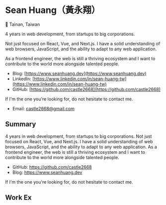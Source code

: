 # Sean Huang（黃永翔）

🏡 Tainan, Taiwan

4 years in web development, from startups to big corporations.

Not just focused on React, Vue, and Next.js. I have a solid understanding of web browsers, JavaScript, and the ability to adapt to any web application.

As a frontend engineer, the web is still a thriving ecosystem and I want to contribute to the world more alongside talented people.

- Blog: [https://www.seanhuang.dev](https://www.seanhuang.dev)
- LinkedIn: [https://www.linkedin.com/in/sean-huang-tw](https://www.linkedin.com/in/sean-huang-tw)
- GitHub: [https://github.com/castle2668](https://github.com/castle2668)

If I'm the one you're looking for, do not hesitate to contact me.

- Email: castle2668@gmail.com

## Summary

4 years in web development, from startups to big corporations.
Not just focused on React, Vue, and Next.js. I have a solid understanding of web browsers, JavaScript, and the ability to adapt to any web application.
As a frontend engineer, the web is still a thriving ecosystem and I want to contribute to the world more alongside talented people.

- GitHub: https://github.com/castle2668
- Blog: https://www.seanhuang.dev

If I'm the one you're looking for, do not hesitate to contact me.

## Work Ex
